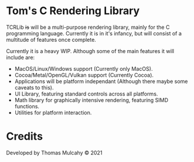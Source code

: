 # Tom's C Rendering Library
TCRLib <s>is</s> will be a multi-purpose rendering library, mainly for the C programming language. Currently 
it is in it's infancy, but will consist of a multitude of features once complete.

Currently it is a heavy WIP. Although some of the main features it will include are:
- MacOS/Linux/Windows support (Currently only MacOS).
- Cocoa/Metal/OpenGL/Vulkan support (Currently Cocoa).
- Applications will be platform independant (Although there maybe some caveats to this).
- UI Library, featuring standard controls across all platforms.
- Math library for graphically intensive rendering, featuring SIMD functions.
- Utilities for platform interaction.

# Credits
Developed by Thomas Mulcahy © 2021

